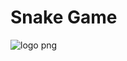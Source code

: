# Snake Game

![logo png](https://github.com/user-attachments/assets/196a8c7f-cea2-4266-bfa8-12ec815b4fd1)
